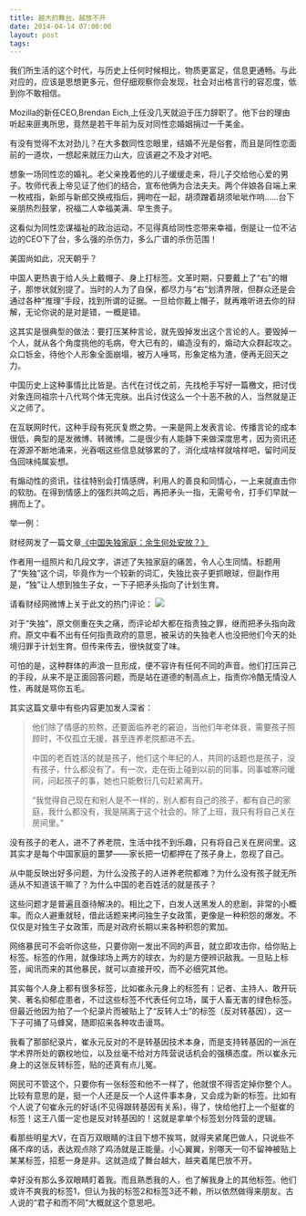```yaml
---
title: 越大的舞台，越放不开
date: 2014-04-14 07:00:00
layout: post
tags:
---
```


我们所生活的这个时代，与历史上任何时候相比，物质更富足，信息更通畅。与此对应的，应该是思想更多元，但仔细观察你会发现，社会对出格言行的容忍度，低到你不敢相信。

Mozilla的新任CEO,Brendan Eich,上任没几天就迫于压力辞职了。他下台的理由听起来匪夷所思，竟然是若干年前为反对同性恋婚姻捐过一千美金。

有没有觉得不太对劲儿？在大多数同性恋眼里，结婚不光是俗套，而且是同性恋面前的一道坎，一想起来就压力山大，应该避之不及才对吧。

想象一场同性恋的婚礼。老父亲挽着他的儿子缓缓走来，将儿子交给他心爱的男子。牧师代表上帝见证了他们的结合，宣布他俩为合法夫夫。两个伴娘各自端上来一枚戒指，新郎与新郎交换戒指后，拥吻在一起，胡须蹭着胡须呲呲作响……台下亲朋热烈鼓掌，祝福二人幸福美满、早生贵子。

这看似为同性恋谋福祉的政治运动，不见得真给同性恋带来幸福，倒是让一位不沾边的CEO下了台，多么强的杀伤力，多么广谱的杀伤范围！

美国尚如此，况天朝乎？

中国人更热衷于给人头上戴帽子、身上打标签。文革时期，只要戴上了“右”的帽子，那惨状就别提了。当时的人为了自保，都尽力与“右”划清界限，但群众还是会通过各种“推理”手段，找到所谓的证据。一旦给你戴上帽子，就再难听进去你的辩解，无论你说的是对是错，一概是错。

这其实是很典型的做法：要打压某种言论，就先毁掉发出这个言论的人。要毁掉一个人，就从各个角度挑他的毛病，夸大已有的，编造没有的，煽动大众群起攻之。众口铄金，待他个人形象全面崩塌，被万人唾骂，形象定格为渣，便再无回天之力。

中国历史上这种事情比比皆是。古代在讨伐之前，先找枪手写好一篇檄文，把讨伐对象连同祖宗十八代骂个体无完肤。出兵讨伐这么一个十恶不赦的人，当然就是正义之师了。

在互联网时代，这种手段有死灰复燃之势。一来是网上发表言论、传播言论的成本很低，典型的是发微博、转微博。二是很少有人能静下来做深度思考，因为资讯还在源源不断地涌来，光吞咽这些信息就够累的了，消化成啥样就啥样吧，留时间反刍回味纯属妄想。

有煽动性的资讯，往往特别会打情感牌，利用人的善良和同情心，一上来就直击你的软肋。在得到情感上的强烈共鸣之后，再把矛头一指，无需号令，打手们早就一拥而上了。

举一例：

财经网发了一篇文章[《中国失独家庭：余生何处安放？》](http://politics.caijing.com.cn/2014-04-06/114074773.html)

作者用一组照片和几段文字，讲述了失独家庭的痛苦，令人心生同情。标题用了“失独”这个词，毕竟作为一个较新的词汇，失独比丧子更抓眼球，但副作用是，“独”让人想到独生子女，一下子把矛头指向了计划生育。

请看财经网微博上关于此文的热门评论：
<img class="center" src="/img/2014/the-bigger-the-stage-the-more-prude_comments.png">

对于“失独”，原文侧重在失之痛，而评论却大都在指责独之罪，继而把矛头指向政府。原文中看不出有任何指责政府的意思，被采访的失独老人也没把他们今天的处境归罪于计划生育。但传来传去，很快就变了味。

可怕的是，这种群体的声浪一旦形成，便不容许有任何不同的声音。他们打压异己的手段，从来不是正面回答问题，而是站在道德的制高点上，指责你冷酷无情没人性，再就是骂你五毛。

其实这篇文章中有些内容更加发人深省：

> 他们除了情感的煎熬，还要面临养老的窘迫，当他们年老体衰，需要孩子照顾时，不仅孤立无援，甚至连养老院都进不去。
>
> 中国的老百姓活的就是孩子，他们这个年纪的人，共同的话题也是孩子，没有孩子，什么都没有了。有一次，走在街上碰到以前的同事，同事嘘寒问暖间，问起孩子的事，她也只能敷衍几句赶紧离开。
>
> “我觉得自己现在和别人是不一样的，别人都有自己的孩子，都有自己的家庭，我什么都没有，我是隔离于这个社会的。除了上班，我只有将自己关在房间里。”

没有孩子的老人，进不了养老院，生活中找不到乐趣，只有将自己关在房间里。这其实才是每个中国家庭的噩梦——家长把一切都押在了孩子身上，忽视了自己。

从中能反映出好多问题，为什么没孩子的人进养老院都难？为什么没有孩子就无所适从不知道该干嘛了？为什么中国的老百姓活的就是孩子？

这些问题才是普遍且亟待解决的。相比之下，白发人送黑发人的悲剧，非常的小概率。而众人避重就轻，借此话题来拷问独生子女政策，更像是一种积怨的爆发。不仅仅是对独生子女政策，而是对政府长期以来各种积怨的累加。

网络暴民可不会听你这些，只要你刚一发出不同的声音，就立即攻击你，给你贴上标签。标签的作用，就像球场上两方的球衣，为的是方便辨识敌我。一旦贴上标签，闻讯而来的其他暴民，就可以直接开咬，而不必细究其他。

其实每个人身上都有很多标签，比如崔永元身上的标签有：记者、主持人、敢开玩笑、著名抑郁症患者，不过这些标签不代表任何立场，属于人畜无害的绿色标签。但最近他因为拍了一个纪录片而被贴上了“反转人士”的标签（反对转基因），这一下子可捅了马蜂窝，随即招来各种攻击谩骂。

我看了那部纪录片，崔永元反对的不是转基因技术本身，而是支持转基因的一派在学术界所处的霸权地位，以及丝毫不给对方阵营说话机会的强横态度。所以崔永元身上的这张反转标签，贴的还真有点儿冤。

网民可不管这个，只要你有一张标签和他不一样了，他就恨不得否定掉你整个人。比较有意思的是，挺一个人还是反一个人这件事本身，又会成为新的标签。比如有个人说了句崔永元的好话(不见得跟转基因有关系)，得了，快给他打上一个挺崔的标签！这王八蛋一定也是反对转基因的！这就是拿单个标签划分阵营的逻辑。

看那些明星大V，在百万双眼睛的注目下想不挨骂，就得夹紧尾巴做人，只说些不痛不痒的话，表达观点除了鸡汤就是正能量。小心翼翼，别哪天一句不留神被贴上某某标签，招惹一身是非。这就造成了舞台越大，越夹着尾巴放不开。

幸好没有那么多双眼睛盯着我。而且熟悉我的人，也了解我身上的其他标签。他们或许不爽我的标签1，但认为我的标签2和标签3还不赖，所以依然做得来朋友。古人说的“君子和而不同”大概就这个意思吧。


